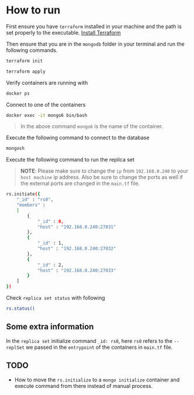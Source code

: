 # How to run

First ensure you have `terraform` installed in your machine and the path is set properly to the executable. [Install Terraform](https://developer.hashicorp.com/terraform/tutorials/docker-get-started/install-cli)

Then ensure that you are in the `mongodb` folder in your terminal and run the following commands.

```bash
terraform init
```

```bash
terraform apply
```

Verify containers are running with

```bash
docker ps
```

Connect to one of the containers

```bash
docker exec -it mongo6 bin/bash
```

> In the above command `mongo6` is the name of the container.

Execute the following command to connect to the database

```bash
mongosh
```

Execute the following command to run the replica set

> **NOTE**: Please make sure to change the `ip` from `192.168.0.240` to your `host machine` ip address. Also be sure to change the ports as well if the external ports are changed in the `main.tf` file.

```bash
rs.initiate({
    "_id" : "rs0",
    "members" :
    [
        {
            "_id" : 0,
            "host" : "192.168.0.240:27031"
        },
        {
            "_id" : 1,
            "host" : "192.168.0.240:27032"
        },
        {
            "_id" : 2,
            "host" : "192.168.0.240:27033"
        }
    ]
})
```

Check `replica set status` with following

```bash
rs.status()
```

## Some extra information

In the `replica set` initialize command `_id: rs0`, here `rs0` refers to the `--replSet` we passed in the `entrypoint` of the containers in `main.tf` file.

## TODO

- How to move the `rs.initialize` to a `mongo initialize` container and execute command from there instead of manual process.
